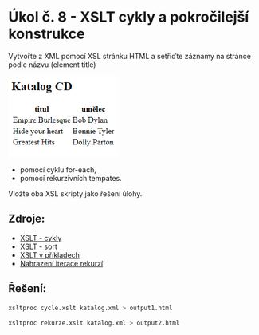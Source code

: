# Úkol č. 8 - XSLT cykly a pokročilejší konstrukce
Vytvořte z XML pomocí XSL stránku HTML a setřiďte záznamy na stránce podle názvu (element title)

![vzorový výstup](Vzorový%20výstup.png)

- pomocí cyklu for-each,
- pomocí rekurzivních tempates.

Vložte oba XSL skripty jako řešení úlohy.

## Zdroje:
- [XSLT - cykly](https://www.w3schools.com/xml/xsl_for_each.asp)
- [XSLT - sort](https://www.w3schools.com/xml/xsl_sort.asp)
- [XSLT v příkladech](https://www.kosek.cz/xml/xslt/)
- [Nahrazení iterace rekurzí](https://www.kosek.cz/xml/xslt/ukazka-iterace-rekurze.html)

## Řešení:

```bash
xsltproc cycle.xslt katalog.xml > output1.html
```

```bash
xsltproc rekurze.xslt katalog.xml > output2.html
```